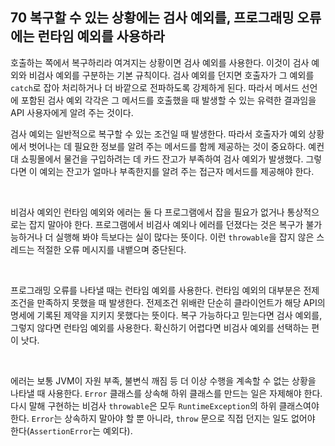 ## 70 복구할 수 있는 상황에는 검사 예외를, 프로그래밍 오류에는 런타임 예외를 사용하라

호출하는 쪽에서 복구하리라 여겨지는 상황이면 검사 예외를 사용한다. 이것이 검사 예외와 비검사 예외를 구분하는 기본 규칙이다. 검사 예외를 던지면 호출자가 그 예외를 `catch`로 잡아 처리하거나 더 바깥으로 전파하도록 강제하게 된다. 따라서 메서드 선언에 포함된 검사 예외 각각은 그 메서드를 호출했을 때 발생할 수 있는 유력한 결과임을 API 사용자에게 알려 주는 것이다.

검사 예외는 일반적으로 복구할 수 있는 조건일 때 발생한다. 따라서 호출자가 예외 상황에서 벗어나는 데 필요한 정보를 알려 주는 메서드를 함께 제공하는 것이 중요하다. 예컨대 쇼핑몰에서 물건을 구입하려는 데 카드 잔고가 부족하여 검사 예외가 발생했다. 그렇다면 이 예외는 잔고가 얼마나 부족한지를 알려 주는 접근자 메서드를 제공해야 한다.

<br />

비검사 예외인 런타임 예외와 에러는 둘 다 프로그램에서 잡을 필요가 없거나 통상적으로는 잡지 말아야 한다. 프로그램에서 비검사 예외나 에러를 던졌다는 것은 복구가 불가능하거나 더 실행해 봐야 득보다는 실이 많다는 뜻이다. 이런 `throwable`을 잡지 않은 스레드는 적절한 오류 메시지를 내뱉으며 중단된다.

<br />

프로그래밍 오류를 나타낼 때는 런타임 예외를 사용한다. 런타임 예외의 대부분은 전제조건을 만족하지 못했을 때 발생한다. 전제조건 위배란 단순히 클라이언트가 해당 API의 명세에 기록된 제약을 지키지 못했다는 뜻이다. 복구 가능하다고 믿는다면 검사 예외를, 그렇지 않다면 런타임 예외를 사용한다. 확신하기 어렵다면 비검사 예외를 선택하는 편이 낫다.

<br />

에러는 보통 JVM이 자원 부족, 불변식 깨짐 등 더 이상 수행을 계속할 수 없는 상황을 나타낼 때 사용한다. `Error` 클래스를 상속해 하위 클래스를 만드는 일은 자제해야 한다. 다시 말해 구현하는 비검사 `throwable`은 모두 `RuntimeException`의 하위 클래스여야 한다. `Error`는 상속하지 말아야 할 뿐 아니라, `throw` 문으로 직접 던지는 일도 없어야 한다(`AssertionError`는 예외다).